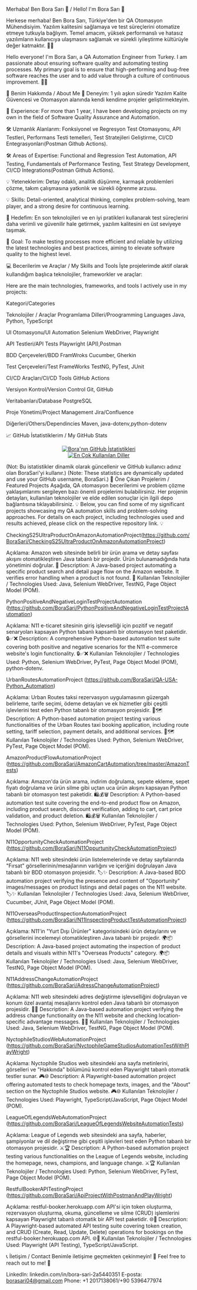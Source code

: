 Merhaba! Ben Bora Sarı 👋 / Hello! I'm Bora Sarı 👋

Herkese merhaba! Ben Bora Sarı, Türkiye'den bir QA Otomasyon Mühendisiyim. Yazılım kalitesini sağlamaya ve test süreçlerini otomatize etmeye tutkuyla bağlıyım. Temel amacım, yüksek performanslı ve hatasız yazılımların kullanıcıya ulaşmasını sağlamak ve sürekli iyileştirme kültürüyle değer katmaktır. 🚀✨

Hello everyone! I'm Bora Sarı, a QA Automation Engineer from Turkey. I am passionate about ensuring software quality and automating testing processes. My primary goal is to ensure that high-performing and bug-free software reaches the user and to add value through a culture of continuous improvement. 🚀✨

🌟 Benim Hakkımda / About Me 💼 Deneyim: 1 yılı aşkın süredir Yazılım Kalite Güvencesi ve Otomasyon alanında kendi kendime projeler geliştirmekteyim.

💼 Experience: For more than 1 year, I have been developing projects on my own in the field of Software Quality Assurance and Automation.

🛠️ Uzmanlık Alanlarım: Fonksiyonel ve Regresyon Test Otomasyonu, API Testleri, Performans Testi temelleri, Test Stratejileri Geliştirme, CI/CD Entegrasyonları(Postman Github Actions).

🛠️ Areas of Expertise: Functional and Regression Test Automation, API Testing, Fundamentals of Performance Testing, Test Strategy Development, CI/CD Integrations(Postman Github Actions).

💡 Yeteneklerim: Detay odaklı, analitik düşünme, karmaşık problemleri çözme, takım çalışmasına yatkınlık ve sürekli öğrenme arzusu.

💡 Skills: Detail-oriented, analytical thinking, complex problem-solving, team player, and a strong desire for continuous learning.

🎯 Hedefim: En son teknolojileri ve en iyi pratikleri kullanarak test süreçlerini daha verimli ve güvenilir hale getirmek, yazılım kalitesini en üst seviyeye taşımak.

🎯 Goal: To make testing processes more efficient and reliable by utilizing the latest technologies and best practices, aiming to elevate software quality to the highest level.

💻 Becerilerim ve Araçlar / My Skills and Tools İşte projelerimde aktif olarak kullandığım başlıca teknolojiler, frameworkler ve araçlar:

Here are the main technologies, frameworks, and tools I actively use in my projects:

Kategori/Categories

Teknolojiler / Araçlar Programlama Dilleri/Proogramming Languages Java, Python, TypeScript

UI Otomasyonu/UI Automation Selenium WebDriver, Playwright

API Testleri/API Tests Playwright (API),Postman

BDD Çerçeveleri/BDD FramWroks Cucumber, Gherkin

Test Çerçeveleri/Test FrameWorks TestNG, PyTest, JUnit

CI/CD Araçları/CI/CD Tools GitHub Actions

Versiyon Kontrol/Version Control Git, GitHub

Veritabanları/Database PostgreSQL

Proje Yönetimi/Project Management Jira/Confluence

Diğerleri/Others/Dependincies Maven, java-dotenv,python-dotenv

📈 GitHub İstatistiklerim / My GitHub Stats
<p align="center">
<a href="https://github.com/BoraSari">
<img src="https://github-readme-stats.vercel.app/api?username=BoraSari&show_icons=true&theme=dracula&count_private=true" alt="Bora'nın GitHub İstatistikleri" />
</a>
<br/>
<a href="https://github.com/BoraSari">
<img src="https://github-readme-stats.vercel.app/api/top-langs/?username=BoraSari&layout=compact&theme=dracula" alt="En Çok Kullanılan Diller" />
</a>
</p>

(Not: Bu istatistikler dinamik olarak güncellenir ve GitHub kullanıcı adınız olan BoraSari'yi kullanır.) (Note: These statistics are dynamically updated and use your GitHub username, BoraSari.) 🚀 Öne Çıkan Projelerim / Featured Projects Aşağıda, QA otomasyon becerilerimi ve problem çözme yaklaşımlarımı sergileyen bazı önemli projelerimi bulabilirsiniz. Her projenin detayları, kullanılan teknolojiler ve elde edilen sonuçlar için ilgili depo bağlantısına tıklayabilirsiniz. 💡 Below, you can find some of my significant projects showcasing my QA automation skills and problem-solving approaches. For details on each project, including technologies used and results achieved, please click on the respective repository link. 💡


CheckingS25UltraProductOnAmazonAutomationProject(https://github.com/BoraSari/CheckingS25UltraProductOnAmazonAutomationProject)

Açıklama: Amazon web sitesinde belirli bir ürün arama ve detay sayfası akışını otomatikleştiren Java tabanlı bir projedir. Ürün bulunamadığında hata yönetimini doğrular. 🛒 Description: A Java-based project automating a specific product search and detail page flow on the Amazon website. It verifies error handling when a product is not found. 🛒 Kullanılan Teknolojiler / Technologies Used: Java, Selenium WebDriver, TestNG, Page Object Model (POM).

PythonPositiveAndNegativeLoginTestProjectAutomation (https://github.com/BoraSari/PythonPositiveAndNegativeLoginTestProjectAutomation)

Açıklama: N11 e-ticaret sitesinin giriş işlevselliği için pozitif ve negatif senaryoları kapsayan Python tabanlı kapsamlı bir otomasyon test paketidir. 🔒✅❌ Description: A comprehensive Python-based automation test suite covering both positive and negative scenarios for the N11 e-commerce website's login functionality. 🔒✅❌ Kullanılan Teknolojiler / Technologies Used: Python, Selenium WebDriver, PyTest, Page Object Model (POM), python-dotenv.

UrbanRoutesAutomationProject (https://github.com/BoraSari/QA-USA-Python_Automation)

Açıklama: Urban Routes taksi rezervasyon uygulamasının güzergah belirleme, tarife seçimi, ödeme detayları ve ek hizmetler gibi çeşitli işlevlerini test eden Python tabanlı bir otomasyon projesidir. 🚕🗺️ Description: A Python-based automation project testing various functionalities of the Urban Routes taxi booking application, including route setting, tariff selection, payment details, and additional services. 🚕🗺️ Kullanılan Teknolojiler / Technologies Used: Python, Selenium WebDriver, PyTest, Page Object Model (POM).

AmazonProductFlowAutomationProject (https://github.com/BoraSari/AmazonCartAutomation/tree/master/AmazonTests)

Açıklama: Amazon'da ürün arama, indirim doğrulama, sepete ekleme, sepet fiyatı doğrulama ve ürün silme gibi uçtan uca ürün akışını kapsayan Python tabanlı bir otomasyon test paketidir. 🛍️💰🗑️ Description: A Python-based automation test suite covering the end-to-end product flow on Amazon, including product search, discount verification, adding to cart, cart price validation, and product deletion. 🛍️💰🗑️ Kullanılan Teknolojiler / Technologies Used: Python, Selenium WebDriver, PyTest, Page Object Model (POM).

N11OpportunityCheckAutomationProject (https://github.com/BoraSari/N11OppurtunityCheckAutomationProject)

Açıklama: N11 web sitesindeki ürün listelemelerinde ve detay sayfalarında "Fırsat" görsellerinin/mesajlarının varlığını ve içeriğini doğrulayan Java tabanlı bir BDD otomasyon projesidir. 🏷️✨ Description: A Java-based BDD automation project verifying the presence and content of "Opportunity" images/messages on product listings and detail pages on the N11 website. 🏷️✨ Kullanılan Teknolojiler / Technologies Used: Java, Selenium WebDriver, Cucumber, JUnit, Page Object Model (POM).

N11OverseasProductInspectionAutomationProject (https://github.com/BoraSari/N11InspectingProductTestAutomationProject)

Açıklama: N11'in "Yurt Dışı Ürünler" kategorisindeki ürün detaylarını ve görsellerini incelemeyi otomatikleştiren Java tabanlı bir projedir. 🌍📦 Description: A Java-based project automating the inspection of product details and visuals within N11's "Overseas Products" category. 🌍📦 Kullanılan Teknolojiler / Technologies Used: Java, Selenium WebDriver, TestNG, Page Object Model (POM).

N11AddressChangeAutomationProject (https://github.com/BoraSari/AdressChangeAutomationProject)

Açıklama: N11 web sitesindeki adres değiştirme işlevselliğini doğrulayan ve konum özel avantaj mesajlarını kontrol eden Java tabanlı bir otomasyon projesidir. 📍🏡 Description: A Java-based automation project verifying the address change functionality on the N11 website and checking location-specific advantage messages. 📍🏡 Kullanılan Teknolojiler / Technologies Used: Java, Selenium WebDriver, TestNG, Page Object Model (POM).

NyctophileStudiosWebAutomationProject (https://github.com/BoraSari/NyctophileGameStudiosAutomationTestWithPlayWright)

Açıklama: Nyctophile Studios web sitesindeki ana sayfa metinlerini, görselleri ve "Hakkında" bölümünü kontrol eden Playwright tabanlı otomatik testler sunar. 🎮🌐 Description: A Playwright-based automation project offering automated tests to check homepage texts, images, and the "About" section on the Nyctophile Studios website. 🎮🌐 Kullanılan Teknolojiler / Technologies Used: Playwright, TypeScript/JavaScript, Page Object Model (POM).

LeagueOfLegendsWebAutomationProject (https://github.com/BoraSari/LeagueOfLegendsWebsiteAutomationTests)

Açıklama: League of Legends web sitesindeki ana sayfa, haberler, şampiyonlar ve dil değiştirme gibi çeşitli işlevleri test eden Python tabanlı bir otomasyon projesidir. ⚔️🏆 Description: A Python-based automation project testing various functionalities on the League of Legends website, including the homepage, news, champions, and language change. ⚔️🏆 Kullanılan Teknolojiler / Technologies Used: Python, Selenium WebDriver, PyTest, Page Object Model (POM).

RestfulBookerAPITestingProject (https://github.com/BoraSari/ApiProjectWithPostmanAndPlayWright)

Açıklama: restful-booker.herokuapp.com API'si için token oluşturma, rezervasyon oluşturma, okuma, güncelleme ve silme (CRUD) işlemlerini kapsayan Playwright tabanlı otomatik bir API test paketidir. 🌐🔑 Description: A Playwright-based automated API testing suite covering token creation, and CRUD (Create, Read, Update, Delete) operations for bookings on the restful-booker.herokuapp.com API. 🌐🔑 Kullanılan Teknolojiler / Technologies Used: Playwright (API Testing), TypeScript/JavaScript.

📞 İletişim / Contact Benimle iletişime geçmekten çekinmeyin! 📧 Feel free to reach out to me! 📧

LinkedIn: linkedin.com/in/bora-sari-2a5440351 E-posta: borasari04@gmail.com Phone: +1 2017138061/+90 5396477974
